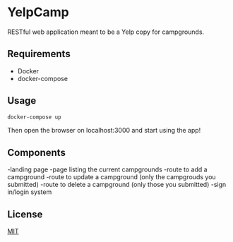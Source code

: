 # YelpCamp

RESTful web application meant to be a Yelp copy for campgrounds.

## Requirements

- Docker
- docker-compose

## Usage

```bash
docker-compose up
```

Then open the browser on localhost:3000 and start using the app!

## Components

-landing page
-page listing the current campgrounds
-route to add a campground
-route to update a campground (only the campgrouds you submitted)
-route to delete a campground (only those you submitted)
-sign in/login system

## License
[MIT](https://choosealicense.com/licenses/mit/)